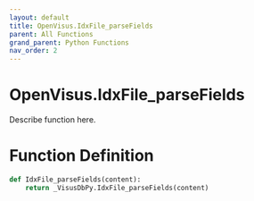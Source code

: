 ```yaml
---
layout: default
title: OpenVisus.IdxFile_parseFields
parent: All Functions
grand_parent: Python Functions
nav_order: 2
---
```


# OpenVisus.IdxFile_parseFields

Describe function here.

# Function Definition

```python
def IdxFile_parseFields(content):
    return _VisusDbPy.IdxFile_parseFields(content)
```
